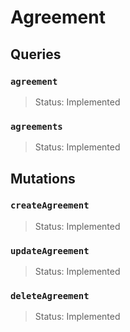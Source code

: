 # Agreement

## Queries

### `agreement`
> Status: Implemented

### `agreements`
> Status: Implemented

## Mutations

### `createAgreement`

> Status: Implemented

### `updateAgreement`

> Status: Implemented

### `deleteAgreement`

> Status: Implemented

